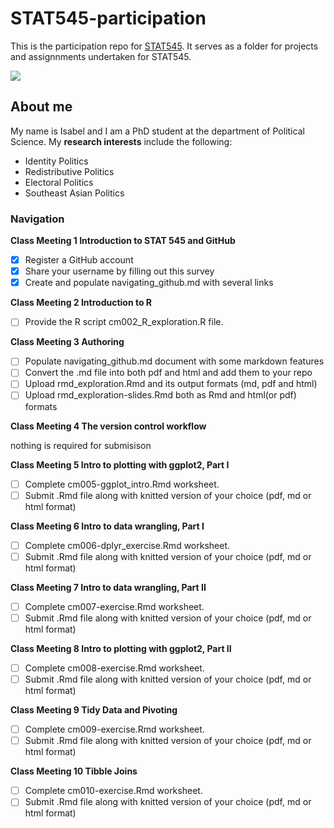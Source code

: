 # STAT545-participation
This is the participation repo for [STAT545](https://stat545.stat.ubc.ca). It serves as a folder for projects and assignnments undertaken for STAT545. 

![](https://media.tenor.com/images/4499c00cb6446e066b244a7859f695af/tenor.gif)

## About me 

My name is Isabel and I am a PhD student at the department of Political Science. My **research interests** include the following:

* Identity Politics
* Redistributive Politics
* Electoral Politics
* Southeast Asian Politics

### Navigation

**Class Meeting 1 Introduction to STAT 545 and GitHub**
-[x] Register a GitHub account
-[x] Share your username by filling out this survey
-[x] Create and populate navigating_github.md with several links

**Class Meeting 2 Introduction to R**
-[ ] Provide the R script cm002_R_exploration.R file. 

**Class Meeting 3 Authoring**
-[ ] Populate navigating_github.md document with some markdown features
-[ ] Convert the .md file into both pdf and html and add them to your repo
-[ ] Upload rmd_exploration.Rmd and its output formats (md, pdf and html)
-[ ] Upload rmd_exploration-slides.Rmd both as Rmd and html(or pdf) formats

**Class Meeting 4 The version control workflow**

nothing is required for submisison

**Class Meeting 5 Intro to plotting with ggplot2, Part I**
-[ ] Complete cm005-ggplot_intro.Rmd worksheet. 
-[ ] Submit .Rmd file along with knitted version of your choice (pdf, md or html format)

**Class Meeting 6 Intro to data wrangling, Part I**
-[ ] Complete cm006-dplyr_exercise.Rmd worksheet. 
-[ ] Submit .Rmd file along with knitted version of your choice (pdf, md or html format)

**Class Meeting 7 Intro to data wrangling, Part II**
-[ ] Complete cm007-exercise.Rmd worksheet. 
-[ ] Submit .Rmd file along with knitted version of your choice (pdf, md or html format)

**Class Meeting 8 Intro to plotting with ggplot2, Part II**
-[ ] Complete cm008-exercise.Rmd worksheet. 
-[ ] Submit .Rmd file along with knitted version of your choice (pdf, md or html format)

**Class Meeting 9 Tidy Data and Pivoting**
-[ ] Complete cm009-exercise.Rmd worksheet.
-[ ] Submit .Rmd file along with knitted version of your choice (pdf, md or html format)

**Class Meeting 10 Tibble Joins**
-[ ] Complete cm010-exercise.Rmd worksheet. 
-[ ] Submit .Rmd file along with knitted version of your choice (pdf, md or html format)
